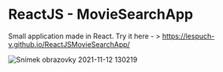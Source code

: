 # ReactJS - MovieSearchApp
Small application made in React.
Try it here - > https://lespuch-v.github.io/ReactJSMovieSearchApp/

![Snímek obrazovky 2021-11-12 130219](https://user-images.githubusercontent.com/36127590/141464184-6026c7fe-6c48-45fe-ab25-8f54dcef2706.png)
